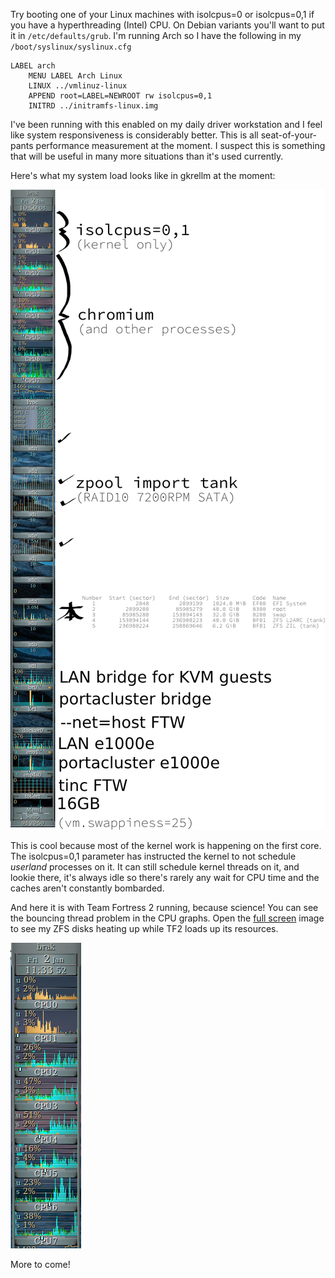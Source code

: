 Try booting one of your Linux machines with isolcpus=0 or isolcpus=0,1 if you have
a hyperthreading (Intel) CPU. On Debian variants you'll want to put it in
`/etc/defaults/grub`. I'm running Arch so I have the following in my
`/boot/syslinux/syslinux.cfg`

```
LABEL arch
    MENU LABEL Arch Linux
    LINUX ../vmlinuz-linux
    APPEND root=LABEL=NEWROOT rw isolcpus=0,1
    INITRD ../initramfs-linux.img
```

I've been running with this enabled on my daily driver workstation and I feel like
system responsiveness is considerably better. This is all seat-of-your-pants performance
measurement at the moment. I suspect this is something that will be useful in many
more situations than it's used currently.

Here's what my system load looks like in gkrellm at the moment:

![gkrellm](/images/gkrellm-2015-01-02.png)

This is cool because most of the kernel work is happening on the first core. The
isolcpus=0,1 parameter has instructed the kernel to not schedule *userland* processes
on it. It can still schedule kernel threads on it, and lookie there, it's always idle
so there's rarely any wait for CPU time and the caches aren't constantly bombarded.

And here it is with Team Fortress 2 running, because science! You can see the bouncing
thread problem in the CPU graphs. Open the [full screen](/images/tf2-gkrellm-2015-01-02.png)
image to see my ZFS disks heating up while TF2 loads up its resources.

![tf2](/images/tf2-gkrellm-2015-01-02-cpus.png)

More to come!
